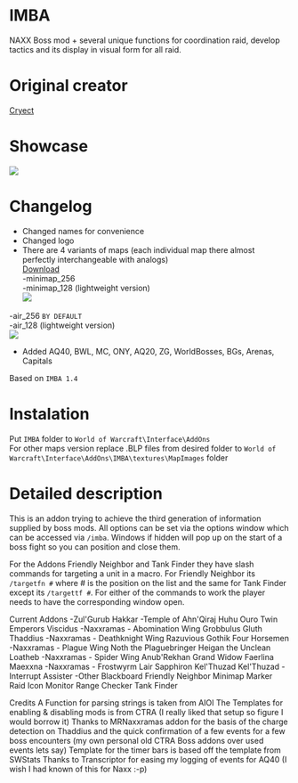 # IMBA
NAXX Boss mod + several unique functions for coordination raid, develop tactics and its display in visual form for all raid.

# Original creator
[Cryect](https://wow.curseforge.com/addons/project-2937/)

# Showcase
![](http://imagehost.spark-media.ru/i4/757794F8-242A-1647-E713-E059CF82BA84.png)

# Changelog   		
* Changed names for convenience		
* Changed logo		
* There are 4 variants of maps (each individual map there almost perfectly interchangeable with analogs)			
[Download](https://github.com/0ldi/AddonMaps)			
-minimap_256			
-minimap_128 (lightweight version)			
![](http://imagehost.spark-media.ru/i4/F67A6004-F7FD-F601-99F4-9CEA82CFE8BE.png)			

-air_256 `BY DEFAULT`			
-air_128 (lightweight version)		
![](http://imagehost.spark-media.ru/i4/47EAF6C7-0508-118C-039B-488C0DDEC95A.png)			
* Added AQ40, BWL, MC, ONY, AQ20, ZG, WorldBosses, BGs, Arenas, Capitals	

Based on `IMBA 1.4`

# Instalation
Put `IMBA` folder to `World of Warcraft\Interface\AddOns` 	
For other maps version replace .BLP files from desired folder to `World of Warcraft\Interface\AddOns\IMBA\textures\MapImages` folder

# Detailed description
This is an addon trying to achieve the third generation of information supplied by boss mods. All options can be set via the options window which can be accessed via `/imba`. Windows if hidden will pop up on the start of a boss fight so you can position and close them. 

For the Addons Friendly Neighbor and Tank Finder they have slash commands for targeting a unit in a macro. For Friendly Neighbor its `/targetfn #` where # is the position on the list and the same for Tank Finder except its `/targettf #`. For either of the commands to work the player needs to have the corresponding window open.

Current Addons
-Zul'Gurub
	Hakkar
-Temple of Ahn'Qiraj
	Huhu
	Ouro
	Twin Emperors
	Viscidus
-Naxxramas - Abomination Wing
	Grobbulus
	Gluth
	Thaddius
-Naxxramas - Deathknight Wing
	Razuvious
	Gothik
	Four Horsemen
-Naxxramas - Plague Wing
	Noth the Plaguebringer
	Heigan the Unclean
	Loatheb
-Naxxramas - Spider Wing
	Anub'Rekhan
	Grand Widow Faerlina
	Maexxna
-Naxxramas - Frostwyrm Lair
	Sapphiron
	Kel'Thuzad
	Kel'Thuzad - Interrupt Assister
-Other
	Blackboard
	Friendly Neighbor
	Minimap Marker
	Raid Icon Monitor
	Range Checker
	Tank Finder

Credits
A Function for parsing strings is taken from AIOI
The Templates for enabling & disabling mods is from CTRA (I really liked that setup so figure I would borrow it)
Thanks to MRNaxxramas addon for the basis of the charge detection on Thaddius and the quick confirmation of a few events for a few boss encounters (my own personal old CTRA Boss addons over used events lets say)
Template for the timer bars is based off the template from SWStats
Thanks to Transcriptor for easing my logging of events for AQ40 (I wish I had known of this for Naxx :-p)

